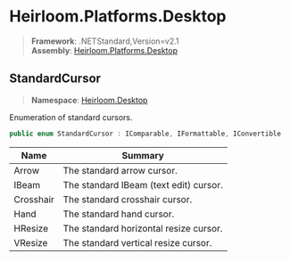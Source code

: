 # Heirloom.Platforms.Desktop

> **Framework**: .NETStandard,Version=v2.1  
> **Assembly**: [Heirloom.Platforms.Desktop][0]  

## StandardCursor

> **Namespace**: [Heirloom.Desktop][0]  

Enumeration of standard cursors.

```cs
public enum StandardCursor : IComparable, IFormattable, IConvertible
```

| Name      | Summary                                |
|-----------|----------------------------------------|
| Arrow     | The standard arrow cursor.             |
| IBeam     | The standard IBeam (text edit) cursor. |
| Crosshair | The standard crosshair cursor.         |
| Hand      | The standard hand cursor.              |
| HResize   | The standard horizontal resize cursor. |
| VResize   | The standard vertical resize cursor.   |
[0]: ../Heirloom.Platforms.Desktop.md
